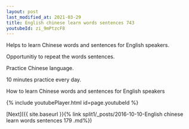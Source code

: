 ```yaml
---
layout: post
last_modified_at: 2021-03-29
title: English chinese learn words sentences 743 
youtubeId: zi_9mPtzcF8
---
```

 
 
Helps to learn Chinese words and sentences for English speakers.

Opportunitiy to repeat the words sentences. 

Practice Chinese language. 
 
10 minutes practice every day. 
 
How to learn Chinese words and sentences for English speakers 
 
{% include youtubePlayer.html id=page.youtubeId %}
 
 
[Next]({{ site.baseurl }}{% link  split1/_posts/2016-10-10-English chinese learn words sentences 179 .md%})
 

